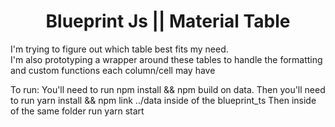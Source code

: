 <h1 style="text-align: center">Blueprint Js || Material Table</h1>

I'm trying to figure out which table best fits my need. <br>
I'm also prototyping a wrapper around these tables to handle the formatting and
custom functions each column/cell may have

To run:
You'll need to run npm install && npm build on data.
Then you'll need to run yarn install && npm link ../data inside of the blueprint_ts
Then inside of the same folder run yarn start
